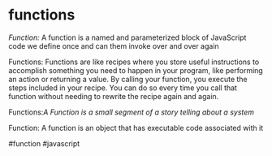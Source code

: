 # functions
_Function:_ A function is a named and parameterized block of JavaScript code we define once and can them invoke over and over again

Functions: Functions are like recipes where you store useful instructions to accomplish something you need to happen in your program, like performing an action or returning a value. By calling your function, you execute the steps included in your recipe. You can do so every time you call that function without needing to rewrite the recipe again and again.




Functions:_A Function is a small segment of a story telling about a system_

Function: A function is an object that has executable code associated with it


#function 
#javascript 